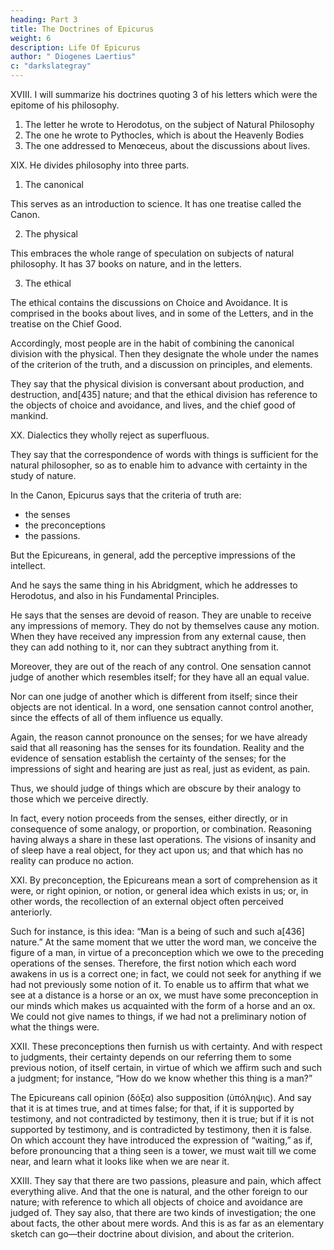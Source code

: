 ```yaml
---
heading: Part 3
title: The Doctrines of Epicurus
weight: 6
description: Life Of Epicurus
author: " Diogenes Laertius"
c: "darkslategray"
---
```



XVIII. I will summarize his doctrines quoting 3 of his letters which were the epitome of his philosophy. 

<!-- I will also give his fundamental and peculiar opinions, and any apophthegms which he uttered which appear worthy of being selected. So that you may be thoroughly acquainted with the man, and may also judge that I understand him. -->

1. The letter he wrote to Herodotus, on the subject of Natural Philosophy
2. The one he wrote to Pythocles, which is about the Heavenly Bodies
3. The one addressed to Menœceus, about the discussions about lives.

<!-- We must now begin with the first, after having said a little by way of preface concerning the divisions of philosophy which he adopted. -->

XIX. He divides philosophy into three parts. 

1. The canonical

This serves as an introduction to science. It has one treatise called the Canon. 

2. The physical

This embraces the whole range of speculation on subjects of natural philosophy. It has 37 books on nature, and in the letters.

3. The ethical

The ethical contains the discussions on Choice and Avoidance. It is comprised in the books about lives, and in some of the Letters, and in the treatise on the Chief Good.

Accordingly, most people are in the habit of combining the canonical division with the physical. Then they designate the whole under the names of the criterion of the truth, and a discussion on principles, and elements. 

They say that the physical division is conversant about production, and destruction, and[435] nature; and that the ethical division has reference to the objects of choice and avoidance, and lives, and the chief good of mankind.


XX. Dialectics they wholly reject as superfluous. 

They say that the correspondence of words with things is sufficient for the natural philosopher, so as to enable him to advance with certainty in the study of nature.

In the Canon, Epicurus says that the criteria of truth are:
- the senses
- the preconceptions
- the passions. 

But the Epicureans, in general, add the perceptive impressions of the intellect. 

And he says the same thing in his Abridgment, which he addresses to Herodotus, and also in his Fundamental Principles. 

He says that the senses are devoid of reason. They are unable to receive any impressions of memory. They do not by themselves cause any motion. When they have received any impression from any external cause, then they can add nothing to it, nor can they subtract anything from it. 

Moreover, they are out of the reach of any control. One sensation cannot judge of another which resembles itself; for they have all an equal value. 

Nor can one judge of another which is different from itself; since their objects are not identical. In a word, one sensation cannot control another, since the effects of all of them influence us equally. 

Again, the reason cannot pronounce on the senses; for we have already said that all reasoning has the senses for its foundation. Reality and the evidence of sensation establish the certainty of the senses; for the impressions of sight and hearing are just as real, just as evident, as pain.

Thus, we should judge of things which are obscure by their analogy to those which we perceive directly. 

In fact, every notion proceeds from the senses, either directly, or in consequence of some analogy, or proportion, or combination. Reasoning having always a share in these last operations. The visions of insanity and of sleep have a real object, for they act upon us; and that which has no reality can produce no action.


XXI. By preconception, the Epicureans mean a sort of comprehension as it were, or right opinion, or notion, or general idea which exists in us; or, in other words, the recollection of an external object often perceived anteriorly. 

Such for instance, is this idea: “Man is a being of such and such a[436] nature.” At the same moment that we utter the word man, we conceive the figure of a man, in virtue of a preconception which we owe to the preceding operations of the senses. Therefore, the first notion which each word awakens in us is a correct one; in fact, we could not seek for anything if we had not previously some notion of it. To enable us to affirm that what we see at a distance is a horse or an ox, we must have some preconception in our minds which makes us acquainted with the form of a horse and an ox. We could not give names to things, if we had not a preliminary notion of what the things were.


XXII. These preconceptions then furnish us with certainty. And with respect to judgments, their certainty depends on our referring them to some previous notion, of itself certain, in virtue of which we affirm such and such a judgment; for instance, “How do we know whether this thing is a man?”

The Epicureans call opinion (δόξα) also supposition (ὑπόληψις). And say that it is at times true, and at times false; for that, if it is supported by testimony, and not contradicted by testimony, then it is true; but if it is not supported by testimony, and is contradicted by testimony, then it is false. On which account they have introduced the expression of “waiting,” as if, before pronouncing that a thing seen is a tower, we must wait till we come near, and learn what it looks like when we are near it.

XXIII. They say that there are two passions, pleasure and pain, which affect everything alive. And that the one is natural, and the other foreign to our nature; with reference to which all objects of choice and avoidance are judged of. They say also, that there are two kinds of investigation; the one about facts, the other about mere words. And this is as far as an elementary sketch can go—their doctrine about division, and about the criterion.
